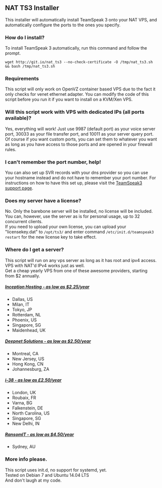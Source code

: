 ## NAT TS3 Installer
This installer will automatically install TeamSpeak 3 onto your NAT VPS, and automatically configure the ports to the ones you specify.

### How do I install?
To install TeamSpeak 3 automatically, run this command and follow the prompt.

``wget http://git.io/nat_ts3 --no-check-certificate -O /tmp/nat_ts3.sh && bash /tmp/nat_ts3.sh``

### Requirements
This script will only work on OpenVZ container based VPS due to the fact it only checks for venet ethernet adapter. You can modify the code of this script before you run it if you want to install on a KVM/Xen VPS.

### Will this script work with VPS with dedicated IPs (all ports available)?
Yes, everything will work! Just use 9987 (default port) as your voice server port, 30033 as your file transfer port, and 10011 as your server query port. Of course if you want custom ports, you can set them to whatever you want as long as you have access to those ports and are opened in your firewall rules.

### I can't remember the port number, help!
You can also set up SVR records with your dns provider so you can use your hostname instead and do not have to remember your port number. For instructions on how to have this set up, please visit the <a href="https://support.teamspeakusa.com/index.php?/Knowledgebase/Article/View/293/12/does-teamspeak-3-support-dns-srv-records" target="_blank">TeamSpeak3 support page</a>.

### Does my server have a license?
No. Only the barebone server will be installed, no license will be included. You can, however, use the server as is for personal usage, up to 32 concurrent clients.<br />
If you need to upload your own license, you can upload your "licensekey.dat" to ```/opt/ts3/``` and enter command ```/etc/init.d/teamspeak3 restart``` for the new license key to take effect.

### Where do I get a server?
This script will run on any vps server as long as it has root and ipv4 access. VPS with NAT'd IPv4 works just as well.<br />
Get a cheap yearly VPS from one of these awesome providers, starting from $2 annually.
##### <a href="https://clients.inceptionhosting.com/cart.php?gid=13&currency=3" target="_blank">Inception Hosting - as low as $2.25/year</a>
* Dallas, US
* Milan, IT
* Tokyo, JP
* Rotterdam, NL
* Phoenix, US
* Singapore, SG
* Maidenhead, UK

##### <a href="https://clients.gestiondbi.com/index.php?/cart/lowendspirit-nat-vps/&step=0&currency=1" target="_blank">Deepnet Solutions - as low as $2.50/year</a>
* Montreal, CA
* New Jersey, US
* Hong Kong, CN
* Johannesburg, ZA

##### <a href="https://quadhost.net/account/cart.php?gid=19" target="_blank">i-38 - as low as £2.50/year</a>
* London, UK
* Roubaix, FR
* Varna, BG
* Falkenstein, DE
* North Carolina, US
* Singapore, SG
* New Delhi, IN

##### <a href="https://secure.ransomit.com.au/console/cart.php?a=add&pid=104" target="_blank">RansomIT - as low as $4.50/year</a>
* Sydney, AU

### More info please.
This script uses init.d, no support for systemd, yet.<br />
Tested on Debian 7 and Ubuntu 14.04 LTS<br />
And don't laugh at my code.
